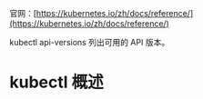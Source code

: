 官网：[https://kubernetes.io/zh/docs/reference/](https://kubernetes.io/zh/docs/reference/)

kubectl api-versions 列出可用的 API 版本。

# kubectl 概述
